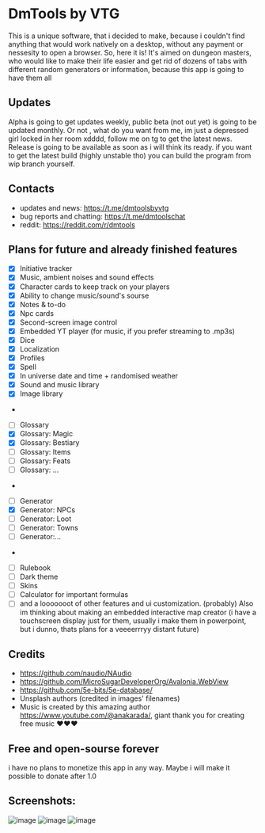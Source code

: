 # DmTools by VTG
This is a unique software, that i decided to make, because i couldn't find anything that would work natively on a desktop,
without any payment or nessesity to open a browser. So, here it is! It's aimed on dungeon masters, who would like to make 
their life easier and get rid of dozens of tabs with different random generators or information, because this app is going
to have them all
## Updates
Alpha is going to get updates weekly, public beta (not out yet) is going to be updated monthly. Or not , what do you want from me, im just a depressed girl locked in her room xdddd, follow me on tg to get the latest news. Release is going to be available as soon as i will think its ready. if you want to get the latest build (highly unstable tho) you can build the program from wip branch yourself.
## Contacts
* updates and news:
https://t.me/dmtoolsbyvtg
* bug reports and chatting:
https://t.me/dmtoolschat
* reddit:
https://reddit.com/r/dmtools
## Plans for future and already finished features
- [x] Initiative tracker
- [x] Music, ambient noises and sound effects
- [x] Character cards to keep track on your players
- [x] Ability to change music/sound's sourse
- [x] Notes & to-do
- [x] Npc cards
- [x] Second-screen image control
- [x] Embedded YT player (for music, if you prefer streaming to .mp3s)
- [x] Dice
- [x] Localization
- [x] Profiles
- [x] Spell 
- [x] In universe date and time + randomised weather 
- [x] Sound and music library
- [x] Image library
-
- [ ] Glossary
- [x] Glossary: Magic
- [x] Glossary: Bestiary
- [ ] Glossary: Items
- [ ] Glossary: Feats
- [ ] Glossary: ...
-
- [ ] Generator
- [x] Generator: NPCs
- [ ] Generator: Loot
- [ ] Generator: Towns
- [ ] Generator:...
-
- [ ] Rulebook
- [ ] Dark theme
- [ ] Skins
- [ ] Calculator for important formulas
- [ ] and a looooooot of other features and ui customization. (probably)
Also im thinking about making an embedded interactive map creator (i have a touchscreen display just for them, usually i make 
them in powerpoint, but i dunno, thats plans for a veeeerrryy distant future)

## Credits
- https://github.com/naudio/NAudio
- https://github.com/MicroSugarDeveloperOrg/Avalonia.WebView
- https://github.com/5e-bits/5e-database/
- Unsplash authors (credited in images' filenames)
- Music is created by this amazing author https://www.youtube.com/@anakarada/, giant thank you for creating free music ❤️❤️❤️

## Free and open-sourse forever
i have no plans to monetize this app in any way. Maybe i will make it possible to donate after 1.0
## Screenshots:
![image](https://github.com/thegoosewiththebowtie/dmtools/assets/153792474/5ec3c7dd-8a95-4bee-87a8-160d31342357)
![image](https://github.com/thegoosewiththebowtie/dmtools/assets/153792474/eb675e9d-a728-4935-bc40-443eaf03cd93)
![image](https://github.com/thegoosewiththebowtie/dmtools/assets/153792474/565f059b-4278-42b6-9c4d-e46891c694b0)




